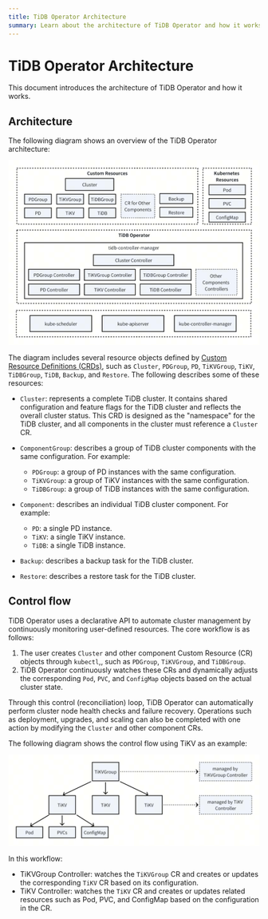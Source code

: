 ```yaml
---
title: TiDB Operator Architecture
summary: Learn about the architecture of TiDB Operator and how it works.
---
```


# TiDB Operator Architecture

This document introduces the architecture of TiDB Operator and how it works.

## Architecture

The following diagram shows an overview of the TiDB Operator architecture:

![TiDB Operator Architecture](/media/tidb-operator-architecture.png)

The diagram includes several resource objects defined by [Custom Resource Definitions (CRDs)](https://kubernetes.io/docs/concepts/extend-kubernetes/api-extension/custom-resources/), such as `Cluster`, `PDGroup`, `PD`, `TiKVGroup`, `TiKV`, `TiDBGroup`, `TiDB`, `Backup`, and `Restore`. The following describes some of these resources:

- `Cluster`: represents a complete TiDB cluster. It contains shared configuration and feature flags for the TiDB cluster and reflects the overall cluster status. This CRD is designed as the "namespace" for the TiDB cluster, and all components in the cluster must reference a `Cluster` CR.
- `ComponentGroup`: describes a group of TiDB cluster components with the same configuration. For example:

    - `PDGroup`: a group of PD instances with the same configuration.
    - `TiKVGroup`: a group of TiKV instances with the same configuration.
    - `TiDBGroup`: a group of TiDB instances with the same configuration.

- `Component`: describes an individual TiDB cluster component. For example:

    - `PD`: a single PD instance.
    - `TiKV`: a single TiKV instance.
    - `TiDB`: a single TiDB instance.

- `Backup`: describes a backup task for the TiDB cluster.
- `Restore`: describes a restore task for the TiDB cluster.

## Control flow

TiDB Operator uses a declarative API to automate cluster management by continuously monitoring user-defined resources. The core workflow is as follows:

1. The user creates `Cluster` and other component Custom Resource (CR) objects through `kubectl`,, such as `PDGroup`, `TiKVGroup`, and `TiDBGroup`.
2. TiDB Operator continuously watches these CRs and dynamically adjusts the corresponding `Pod`, `PVC`, and `ConfigMap` objects based on the actual cluster state.

Through this control (reconciliation) loop, TiDB Operator can automatically perform cluster node health checks and failure recovery. Operations such as deployment, upgrades, and scaling can also be completed with one action by modifying the `Cluster` and other component CRs.

The following diagram shows the control flow using TiKV as an example:

![TiDB Operator Control Flow](/media/tidb-operator-control-flow.png)

In this workflow:

- TiKVGroup Controller: watches the `TiKVGroup` CR and creates or updates the corresponding `TiKV` CR based on its configuration.
- TiKV Controller: watches the `TiKV` CR and creates or updates related resources such as Pod, PVC, and ConfigMap based on the configuration in the CR.
